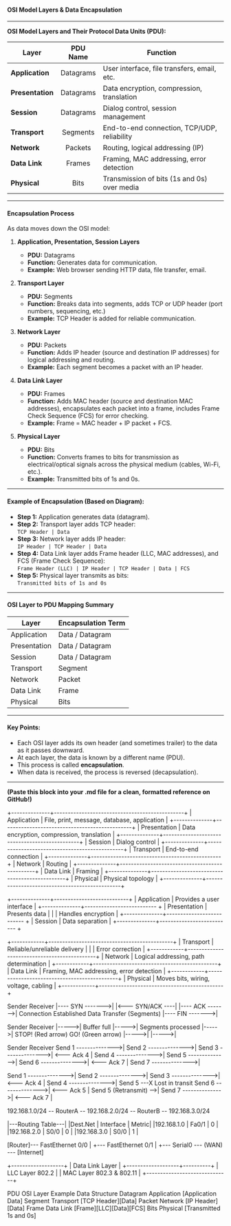 #### OSI Model Layers & Data Encapsulation

---

**OSI Model Layers and Their Protocol Data Units (PDU):**

| **Layer**          | **PDU Name** | **Function**                                 |
|--------------------|:------------:|-----------------------------------------------|
| **Application**    | Datagrams    | User interface, file transfers, email, etc.   |
| **Presentation**   | Datagrams    | Data encryption, compression, translation     |
| **Session**        | Datagrams    | Dialog control, session management            |
| **Transport**      | Segments     | End-to-end connection, TCP/UDP, reliability   |
| **Network**        | Packets      | Routing, logical addressing (IP)              |
| **Data Link**      | Frames       | Framing, MAC addressing, error detection      |
| **Physical**       | Bits         | Transmission of bits (1s and 0s) over media   |

---

#### **Encapsulation Process**

As data moves down the OSI model:

1. **Application, Presentation, Session Layers**
   - **PDU:** Datagrams
   - **Function:** Generates data for communication.
   - **Example:** Web browser sending HTTP data, file transfer, email.

2. **Transport Layer**
   - **PDU:** Segments
   - **Function:** Breaks data into segments, adds TCP or UDP header (port numbers, sequencing, etc.)
   - **Example:** TCP Header is added for reliable communication.

3. **Network Layer**
   - **PDU:** Packets
   - **Function:** Adds IP header (source and destination IP addresses) for logical addressing and routing.
   - **Example:** Each segment becomes a packet with an IP header.

4. **Data Link Layer**
   - **PDU:** Frames
   - **Function:** Adds MAC header (source and destination MAC addresses), encapsulates each packet into a frame, includes Frame Check Sequence (FCS) for error checking.
   - **Example:** Frame = MAC header + IP packet + FCS.

5. **Physical Layer**
   - **PDU:** Bits
   - **Function:** Converts frames to bits for transmission as electrical/optical signals across the physical medium (cables, Wi-Fi, etc.).
   - **Example:** Transmitted bits of 1s and 0s.

---

#### **Example of Encapsulation (Based on Diagram):**

- **Step 1:** Application generates data (datagram).
- **Step 2:** Transport layer adds TCP header:  
  `TCP Header | Data`
- **Step 3:** Network layer adds IP header:  
  `IP Header | TCP Header | Data`
- **Step 4:** Data Link layer adds Frame header (LLC, MAC addresses), and FCS (Frame Check Sequence):  
  `Frame Header (LLC) | IP Header | TCP Header | Data | FCS`
- **Step 5:** Physical layer transmits as bits:  
  `Transmitted bits of 1s and 0s`

---

#### **OSI Layer to PDU Mapping Summary**

| **Layer**         | **Encapsulation Term** |
|-------------------|-----------------------|
| Application       | Data / Datagram       |
| Presentation      | Data / Datagram       |
| Session           | Data / Datagram       |
| Transport         | Segment               |
| Network           | Packet                |
| Data Link         | Frame                 |
| Physical          | Bits                  |

---

#### **Key Points:**
- Each OSI layer adds its own header (and sometimes trailer) to the data as it passes downward.
- At each layer, the data is known by a different name (PDU).
- This process is called **encapsulation**.
- When data is received, the process is reversed (decapsulation).

---

**(Paste this block into your .md file for a clean, formatted reference on GitHub!)**


+--------------+-----------------------------------------------+
| Application  | File, print, message, database, application   |
+--------------+-----------------------------------------------+
| Presentation | Data encryption, compression, translation     |
+--------------+-----------------------------------------------+
| Session      | Dialog control                                |
+--------------+-----------------------------------------------+
| Transport    | End-to-end connection                         |
+--------------+-----------------------------------------------+
| Network      | Routing                                       |
+--------------+-----------------------------------------------+
| Data Link    | Framing                                       |
+--------------+-----------------------------------------------+
| Physical     | Physical topology                             |
+--------------+-----------------------------------------------+



+--------------+---------------------------+
| Application  | Provides a user interface |
+--------------+-------------------------- +
| Presentation | Presents data             |
|              | Handles encryption        |
+--------------+-------------------------- +
| Session      | Data separation           |
+--------------+-------------------------- +



+------------+---------------------------------------------+
| Transport  | Reliable/unreliable delivery                |
|            | Error correction                            |
+------------+---------------------------------------------+
| Network    | Logical addressing, path determination      |
+------------+---------------------------------------------+
| Data Link  | Framing, MAC addressing, error detection    |
+------------+---------------------------------------------+
| Physical   | Moves bits, wiring, voltage, cabling        |
+------------+---------------------------------------------+


Sender              Receiver
  |---- SYN ------->|
  |<--- SYN/ACK ----|
  |---- ACK ------->|
Connection Established
Data Transfer (Segments)
  |---- FIN ------->|



Sender              Receiver
 |----->|           Buffer full
 |----->|           Segments processed
 |----->|  STOP!   (Red arrow)
             GO!   (Green arrow)
 |----->|
 |----->|



Sender               Receiver
Send 1 -------------->|
Send 2 -------------->|
Send 3 -------------->|
           <--- Ack 4 |
Send 4 -------------->|
Send 5 -------------->|
Send 6 -------------->|
           <--- Ack 7 |
Send 7 -------------->|



Send 1 -------------->|
Send 2 -------------->|
Send 3 -------------->|
           <--- Ack 4 |
Send 4 -------------->|
Send 5 ---X Lost in transit
Send 6 -------------->|
           <--- Ack 5 |
Send 5 (Retransmit) -->|
Send 7 -------------->|
           <--- Ack 7 |



192.168.1.0/24 -- RouterA -- 192.168.2.0/24 -- RouterB -- 192.168.3.0/24

|---Routing Table---|
|Dest.Net | Interface | Metric|
|192.168.1.0 | Fa0/1 | 0     |
|192.168.2.0 | S0/0  | 0     |
|192.168.3.0 | S0/0  | 1     |



[Router]--- FastEthernet 0/0
     |
     +--- FastEthernet 0/1
     |
     +--- Serial0 --- (WAN) --- [Internet]



+-------------------+
|   Data Link Layer |
+-------------------+----------+
| LLC Layer 802.2              |
| MAC Layer 802.3 & 802.11     |
+------------------------------+




PDU      OSI Layer      Example Data Structure
Datagram Application    [Application Data]
Segment  Transport      [TCP Header][Data]
Packet   Network        [IP Header][Data]
Frame    Data Link      [Frame][LLC][Data][FCS]
Bits     Physical       [Transmitted 1s and 0s]

